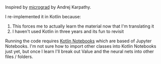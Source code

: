 Inspired by [micrograd](https://github.com/karpathy/micrograd) by Andrej Karpathy.

I re-implemented it in Kotlin because:
1. This forces me to actually learn the material now that I'm translating it
2. I haven't used Kotlin in three years and its fun to revisit

Running the code requires [Kotlin Notebooks](https://plugins.jetbrains.com/plugin/16340-kotlin-notebook) which are based of Jupyter Notebooks. I'm not sure how to import other classes into Kotlin Notebooks just yet, but once I learn I'll break out Value and the neural nets into other files / folders.